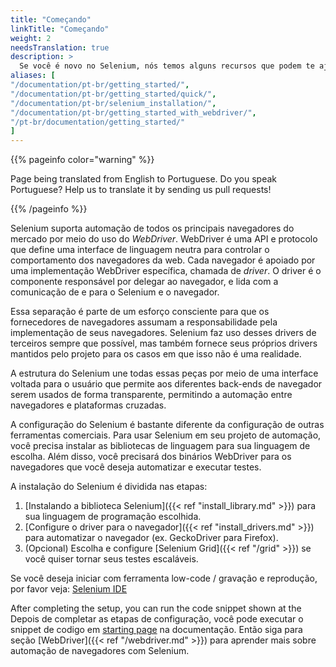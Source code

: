 ```yaml
---
title: "Começando"
linkTitle: "Começando"
weight: 2
needsTranslation: true
description: >
  Se você é novo no Selenium, nós temos alguns recursos que podem te ajudar a se atualizar imediatamente.
aliases: [
"/documentation/pt-br/getting_started/", 
"/documentation/pt-br/getting_started/quick/",
"/documentation/pt-br/selenium_installation/",
"/documentation/pt-br/getting_started_with_webdriver/",
"/pt-br/documentation/getting_started/"
]
---
```


{{% pageinfo color="warning" %}}
<p class="lead">
   <i class="fas fa-language display-4"></i> 
   Page being translated from 
   English to Portuguese. Do you speak Portuguese? Help us to translate
   it by sending us pull requests!
</p>
{{% /pageinfo %}}

Selenium suporta automação de todos os principais navegadores do mercado
por meio do uso do _WebDriver_.
WebDriver é uma API e protocolo que define uma interface de linguagem neutra
para controlar o comportamento dos navegadores da web.
Cada navegador é apoiado por uma implementação WebDriver específica, chamada de *driver*.
O driver é o componente responsável por delegar ao navegador,
e lida com a comunicação de e para o Selenium e o navegador.

Essa separação é parte de um esforço consciente para que os fornecedores de navegadores
assumam a responsabilidade pela implementação de seus navegadores.
Selenium faz uso desses drivers de terceiros sempre que possível,
mas também fornece seus próprios drivers mantidos pelo projeto
para os casos em que isso não é uma realidade.

A estrutura do Selenium une todas essas peças
por meio de uma interface voltada para o usuário que permite aos diferentes back-ends de navegador
serem usados de forma transparente,
permitindo a automação entre navegadores e plataformas cruzadas.

A configuração do Selenium é bastante diferente da configuração de outras ferramentas comerciais.
Para usar Selenium em seu projeto de automação, você precisa instalar as
bibliotecas de linguagem para sua linguagem de escolha. Além disso, você precisará dos
binários WebDriver para os navegadores que você deseja automatizar e executar testes.


A instalação do Selenium é dividida nas etapas:

1. [Instalando a biblioteca Selenium]({{< ref "install_library.md" >}}) para sua linguagem de programação escolhida.
2. [Configure o driver para o navegador]({{< ref "install_drivers.md" >}}) para automatizar o navegador (ex. GeckoDriver para Firefox).
3. (Opcional) Escolha e configure [Selenium Grid]({{< ref "/grid" >}}) se você quiser tornar seus testes escaláveis.

Se você deseja iniciar com ferramenta low-code / gravação e reprodução, por favor veja:
[Selenium IDE](https://selenium.dev/selenium-ide)

After completing the setup, you can run the code snippet shown at the 
Depois de completar as etapas de configuração, você pode executar o snippet de codigo em
[starting page](/pt-br/documentation) na documentação. Então siga para seção
[WebDriver]({{< ref "/webdriver.md" >}}) para aprender mais sobre automação de navegadores com Selenium.

